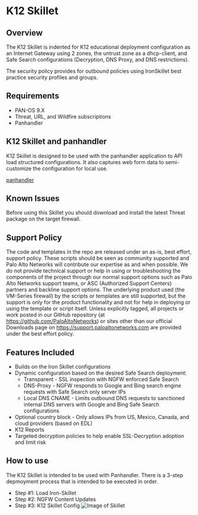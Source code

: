 # K12 Skillet


## Overview

The K12 Skillet is indented for K12 educational deployment configuration as an Internet Gateway
using 2 zones, the untrust zone as a dhcp-client, and Safe Search configurations (Decryption, DNS Proxy, and DNS restrictions).

The security policy provides for outbound policies using IronSkillet
best practice security profiles and groups.

## Requirements

* PAN-OS 9.X
* Threat, URL, and Wildfire subscriptions
* Panhandler

## K12 Skillet and panhandler

K12 Skillet is designed to be used with the panhandler application to API
load structured configurations. It also captures web form data to semi-customize
the configuration for local use.

[panhandler](https://panhandler.readthedocs.io)

## Known Issues
Before using this Skillet you should download and install the latest Threat package on the target firewall.

## Support Policy
The code and templates in the repo are released under an as-is, best effort, support policy.
These scripts should be seen as community supported and Palo Alto Networks will contribute
our expertise as and when possible. We do not provide technical support or help in using
or troubleshooting the components of the project through our normal support options
such as Palo Alto Networks support teams, or ASC (Authorized Support Centers) partners
and backline support options. The underlying product used (the VM-Series firewall)
by the scripts or templates are still supported, but the support is only for the
product functionality and not for help in deploying or using the template or script itself.
Unless explicitly tagged, all projects or work posted in our GitHub repository
(at https://github.com/PaloAltoNetworks) or sites other than our official Downloads page
on https://support.paloaltonetworks.com are provided under the best effort policy.

## Features Included
* Builds on the Iron Skillet configurations
* Dynamic configuration based on the desired Safe Search deployment:
  * Transparent - SSL inspection with NGFW enforced Safe Search
  * DNS-Proxy - NGFW responds to Google and Bing search engine requests with Safe Search only server IPs
  * Local DNS CNAME - Limits outbound DNS requests to sanctioned internal DNS servers with Google and Bing Safe Search configurations
* Optional country block - Only allows IPs from US, Mexico, Canada, and cloud providers (based on EDL)
* K12 Reports
* Targeted decryption policies to help enable SSL-Decryption adoption and limit risk

## How to use
The K12 Skillet is intended to be used with Panhandler. There is a 3-step depmoyment process that is intended to be executed in order.
* Step #1: Load Iron-Skillet
* Step #2: NGFW Content Updates
* Step #3: K12 Skillet Config
![Image of Skillet](https://i.imgur.com/S0FWgup.jpg)


